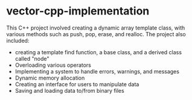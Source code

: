 # vector-cpp-implementation

This C++ project involved creating a dynamic array template class, with various methods such as push, pop, erase, and realloc. The project also included:

- creating a template find function, a base class, and a derived class called "node"
- Overloading various operators
- Implementing a system to handle errors, warnings, and messages
- Dynamic memory allocation
- Creating an interface for users to manipulate data
- Saving and loading data to/from binary files
